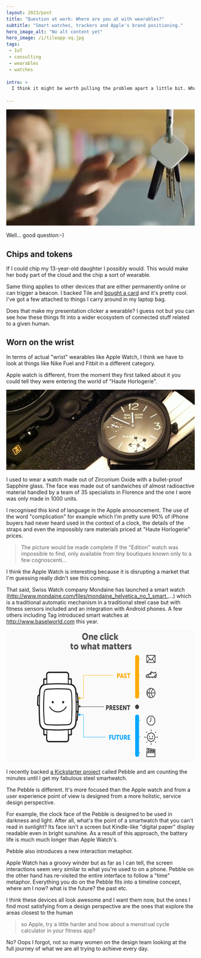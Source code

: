 ```yaml
---
layout: 2023/post
title: "Question at work: Where are you at with wearables?"
subtitle: "Smart watches, trackers and Apple's brand positioning."
hero_image_alt: "No alt content yet"
hero_image: /i/tileapp-sq.jpg
tags:
 - IoT
 - consulting
 - wearables
 - watches

intro: >
  I think it might be worth pulling the problem apart a little bit. What do we mean by wearables?

---
```


![Tileapp](/i/tileapp.jpg)

Well... good question:-)

## Chips and tokens

If I could chip my 13-year-old daughter I possibly would. This would make her body part of the cloud and the chip a sort of wearable.

Same thing applies to other devices that are either permanently online or can trigger a beacon. I backed Tile and [bought a card](https://www.thetileapp.com) and it's pretty cool. I've got a few attached to things I carry around in my laptop bag.

Does that make my presentation clicker a wearable? I guess not but you can see how these things fit into a wider ecosystem of connected stuff related to a given human.

## Worn on the wrist

In terms of actual "wrist" wearables like Apple Watch, I think we have to look at things like Nike Fuel and Fitbit in a different category. 

Apple watch is different, from the moment they first talked about it you could tell they were entering the world of "Haute Horlogerie". 

![pam292-camera-case.jpg](/i/pam292-camera-case.jpg)

I used to wear a watch made out of Zirconium Oxide with a bullet-proof Sapphire glass. The face was made out of sandwiches of almost radioactive material handled by a team of 35 specialists in Florence and the one I wore was only made in 1000 units.

I recognised this kind of language in the Apple announcement. The use of the word "complication" for example which I'm pretty sure 90% of iPhone buyers had never heard used in the context of a clock, the details of the straps and even the impossibly rare materials priced at "Haute Horlogerie" prices. 

> The picture would be made complete if the "Edition" watch was impossible to find, only available from tiny boutiques known only to a few cognoscenti...

I think the Apple Watch is interesting because it is disrupting a market that I'm guessing really didn't see this coming.

That said, Swiss Watch company Mondaine has launched a smart watch (http://www.mondaine.com/files/mondaine_helvetica_no_1_smart_...) which is a traditional automatic mechanism in a traditional steel case but with fitness sensors included and an integration with Android phones. A few others including Tag introduced smart watches at http://www.baselworld.com this year.

<a href="https://www.kickstarter.com/projects/597507018/pebble-time-awesome-smartwatch-no-compromises"><img alt="pebble-time-metaphor.jpg" src="/i/pebble-time-metaphor.jpg" style="" width="580" height="353"></a>

I recently backed <a href="https://www.kickstarter.com/projects/597507018/pebble-time-awesome-smartwatch-no-compromises">a Kickstarter project</a> called Pebble and am counting the minutes until I get my fabulous steel smartwatch. 

The Pebble is different. It's more focused than the Apple watch and from a user experience point of view is designed from a more holistic, service design perspective. 

For example, the clock face of the Pebble is designed to be used in darkness and light. After all, what's the point of a smartwatch that you can't read in sunlight? Its face isn't a screen but Kindle-like "digital paper" display readable even in bright sunshine. As a result of this approach, the battery life is much much longer than Apple Watch's.

Pebble also introduces a new interaction metaphor. 

Apple Watch has a groovy winder but as far as I can tell, the screen interactions seem very similar to what you're used to on a phone. Pebble on the other hand has re-visited the entire interface to follow a "time" metaphor. Everything you do on the Pebble fits into a timeline concept, where am I now? what is the future? the past etc.

I think these devices all look awesome and I want them now, but the ones I find most satisfying from a design perspective are the ones that explore the areas closest to the human

> so Apple, try a little harder and how about a menstrual cycle calculator in your fitness app? 

No? Oops I forgot, not so many women on the design team looking at the full journey of what we are all trying to achieve every day.

